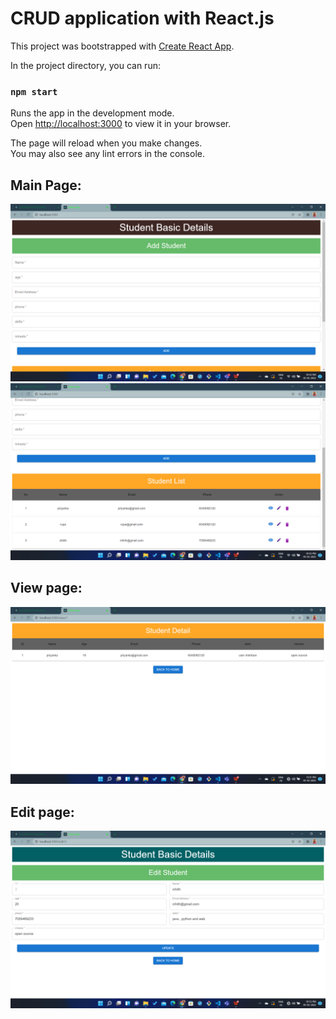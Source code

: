 # CRUD application with React.js 

This project was bootstrapped with [Create React App](https://github.com/facebook/create-react-app).

In the project directory, you can run:

### `npm start`

Runs the app in the development mode.\
Open [http://localhost:3000](http://localhost:3000) to view it in your browser.

The page will reload when you make changes.\
You may also see any lint errors in the console.

## Main Page:

![main page](1.png "student basic details")
![main page](2.png "student basic details")

## View page:

![main page](3.png "student basic details")

## Edit page:

![main page](4.png "student basic details")



